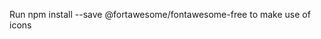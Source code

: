 Run npm install --save @fortawesome/fontawesome-free to make use of icons 
  
[//]: # (try/catch for data fetching, use memo for lazy loading.
If the application involves user authentication or sensitive data handling, make sure to implement proper security measures. 
Use HTTPS for network requests, sanitize user input to prevent XSS attacks, and follow best practices for storing and handling 
user credentials.)